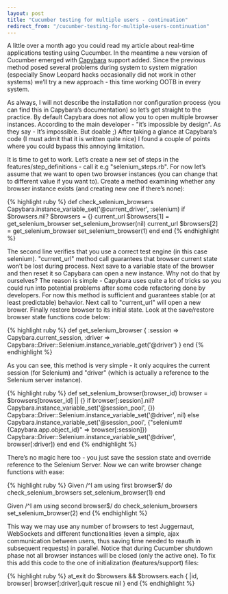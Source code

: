 ```yaml
---
layout: post
title: "Cucumber testing for multiple users - continuation"
redirect_from: "/cucumber-testing-for-multiple-users-continuation"
---
```


A little over a month ago you could read my article about real-time applications testing using Cucumber. In the meantime a new version of Cucumber emerged with [Capybara][capybara] support added. Since the previous method posed several problems during system to system migration (especially Snow Leopard hacks occasionally did not work in other systems) we’ll try a new approach - this time working OOTB in every system.

As always, I will not describe the installation nor configuration process (you can find this in Capybara’s documentation) so let’s get straight to the practice. By default Capybara does not allow you to open multiple browser instances. According to the main developer - "it’s impossible by design". As they say - It’s impossible. But doable ;) After taking a glance at Capybara’s code (I must admit that it is written quite nice) I found a couple of points where you could bypass this annoying limitation.

It is time to get to work. Let’s create a new set of steps in the features/step_definitions - call it e.g "selenium_steps.rb". For now let’s assume that we want to open two browser instances (you can change that to different value if you want to). Create a method examining whether any browser instance exists (and creating new one if there’s none):

{% highlight ruby %}
def check_selenium_browsers
  Capybara.instance_variable_set('@current_driver', :selenium)
  if $browsers.nil?
    $browsers = {}
    current_url
    $browsers[1] = get_selenium_browser
    set_selenium_browser(nil)
    current_url
    $browsers[2] = get_selenium_browser
    set_selenium_browser(1)
  end
end
{% endhighlight %}

The second line verifies that you use a correct test engine (in this case selenium). "current_url" method call guarantees that browser current state won’t be lost during process. Next save to a variable state of the browser and then reset it so Capybara can open a new instance. Why not do that by ourselves? The reason is simple - Capybara uses quite a lot of tricks so you could run into potential problems after some code refactoring done by developers. For now this method is sufficient and guarantees stable (or at least predictable) behavior. Next call to "current_url" will open a new brower. Finally restore browser to its initial state. Look at the save/restore browser state functions code below:

{% highlight ruby %}
def get_selenium_browser
  {
    :session => Capybara.current_session,
    :driver  => Capybara::Driver::Selenium.instance_variable_get('@driver')
  }
end
{% endhighlight %}

As you can see, this method is very simple - it only acquires the current session (for Selenium) and "driver" (which is actually a reference to the Selenium server instance).

{% highlight ruby %}
def set_selenium_browser(browser_id)
  browser = $browsers[browser_id] || {}
  if browser[:session].nil?
    Capybara.instance_variable_set('@session_pool', {})
    Capybara::Driver::Selenium.instance_variable_set('@driver', nil)
  else
    Capybara.instance_variable_set('@session_pool', {"selenium#{Capybara.app.object_id}" => browser[:session]})
    Capybara::Driver::Selenium.instance_variable_set('@driver', browser[:driver])
  end
end
{% endhighlight %}

There’s no magic here too - you just save the session state and override reference to the Selenium Server. Now we can write browser change functions with ease:

{% highlight ruby %}
Given /^I am using first browser$/ do
  check_selenium_browsers
  set_selenium_browser(1)
end

Given /^I am using second browser$/ do
  check_selenium_browsers
  set_selenium_browser(2)
end
{% endhighlight %}

This way we may use any number of browsers to test Juggernaut, WebSockets and different functionalities (even a simple, ajax communication between users, thus saving time needed to reauth in subsequent requests) in parallel.
Notice that during Cucumber shutdown phase not all browser instances will be closed (only the active one). To fix this add this code to the one of initialization (features/support) files:

{% highlight ruby %}
at_exit do
  $browsers && $browsers.each { |id, browser| browser[:driver].quit rescue nil }
end
{% endhighlight %}

[capybara]: https://github.com/jnicklas/capybara
